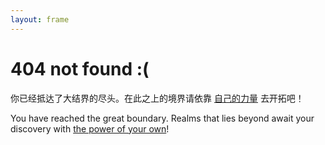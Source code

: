 ```yaml
---
layout: frame
---
```


# 404 not found :(

你已经抵达了大结界的尽头。在此之上的境界请依靠 [自己的力量](https://docs.github.com/zh/pages) 去开拓吧！

You have reached the great boundary. Realms that lies beyond await your discovery with [the power of your own](https://docs.github.com/en/pages)!
